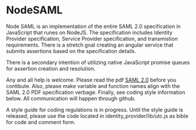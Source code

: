 <h1>NodeSAML</h1>

Node SAML is an implementation of the entire SAML 2.0
specification in JavaScript that runes on NodeJS. The specification
includes Identity Provider specification, Service Provider specification, and 
transmistion requirements. There is a stretch goal creating an
angular service that submits assertions based on the specification
details.

There is a secondary intention of utilizing native JavaScript promise
queues for assertion creation and resolution.

Any and all help is welcome. Please read the pdf 
<a href="http://docs.oasis-open.org/security/saml/v2.0/saml-core-2.0-os.pdf">SAML 2.0</a> 
before you contibute. Also, please make variable and function names
align with the SAML 2.0 PDF specification verbage. Finally, see coding
style information below. All communication will happen through
github.

A style guide for coding regulations is in progress. Until the style
guide is released, please use the code located in
identity_provider/lib/utc.js as bible for code and comment form.
